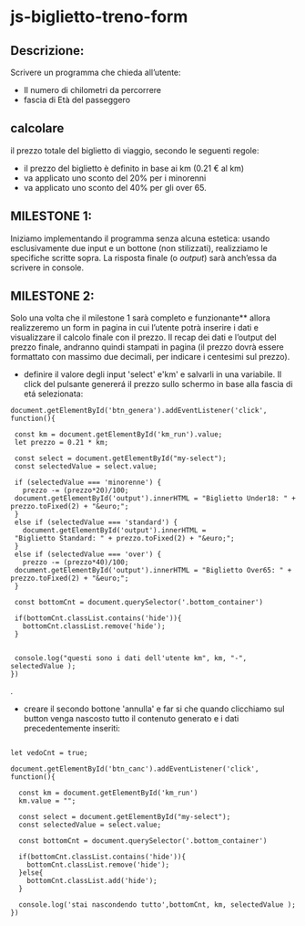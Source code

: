 js-biglietto-treno-form
===
## Descrizione:
Scrivere un programma che chieda all’utente:
- Il numero di chilometri da percorrere
- fascia di Età del passeggero
## calcolare 
il prezzo totale del biglietto di viaggio, secondo le seguenti regole:
- il prezzo del biglietto è definito in base ai km (0.21 € al km)
- va applicato uno sconto del 20% per i minorenni
- va applicato uno sconto del 40% per gli over 65.


## **MILESTONE 1:**
Iniziamo implementando il programma senza alcuna estetica: usando esclusivamente due input e un bottone (non stilizzati), realizziamo le specifiche scritte sopra. La risposta finale (o *output*) sarà anch’essa da scrivere in console.

## **MILESTONE 2**:
Solo una volta che il milestone 1 sarà completo e funzionante** allora realizzeremo un form in pagina in cui l’utente potrà inserire i dati e visualizzare il calcolo finale con il prezzo.
Il recap dei dati e l’output del prezzo finale, andranno quindi stampati in pagina (il prezzo dovrà essere formattato con massimo due decimali, per indicare i centesimi sul prezzo).


- definire il valore degli input 'select' e'km' e salvarli in una variabile. Il click del pulsante genererá il prezzo sullo schermo in base alla fascia di etá selezionata:

 ```
 document.getElementById('btn_genera').addEventListener('click', function(){
  
  const km = document.getElementById('km_run').value;
  let prezzo = 0.21 * km;
  
  const select = document.getElementById("my-select");
  const selectedValue = select.value;

  if (selectedValue === 'minorenne') {
    prezzo -= (prezzo*20)/100;
  document.getElementById('output').innerHTML = "Biglietto Under18: " + prezzo.toFixed(2) + "&euro;";
  } 
  else if (selectedValue === 'standard') {
    document.getElementById('output').innerHTML =
  "Biglietto Standard: " + prezzo.toFixed(2) + "&euro;";
  } 
  else if (selectedValue === 'over') {
    prezzo -= (prezzo*40)/100;
  document.getElementById('output').innerHTML = "Biglietto Over65: " + prezzo.toFixed(2) + "&euro;";
  } 

  const bottomCnt = document.querySelector('.bottom_container')

  if(bottomCnt.classList.contains('hide')){
    bottomCnt.classList.remove('hide');
  }

  
  console.log("questi sono i dati dell'utente km", km, "-", selectedValue );
})
 
  ```

.
- creare il secondo bottone 'annulla' e far si che quando clicchiamo sul button venga nascosto tutto il contenuto generato e i dati precedentemente inseriti: 

```

let vedoCnt = true;

document.getElementById('btn_canc').addEventListener('click', function(){

  const km = document.getElementById('km_run')
  km.value = "";

  const select = document.getElementById("my-select");
  const selectedValue = select.value;

  const bottomCnt = document.querySelector('.bottom_container')

  if(bottomCnt.classList.contains('hide')){
    bottomCnt.classList.remove('hide');
  }else{
    bottomCnt.classList.add('hide');
  }

  console.log('stai nascondendo tutto',bottomCnt, km, selectedValue );
})

  ```







